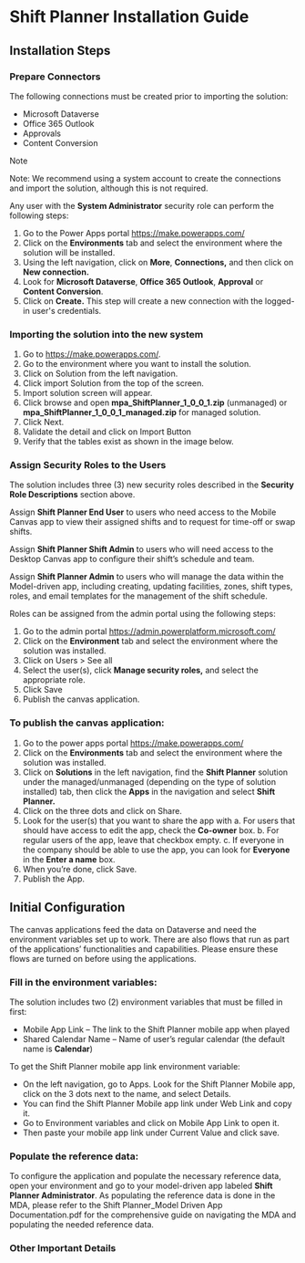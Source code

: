 # Shift Planner Installation Guide

## Installation Steps
### Prepare Connectors
The following connections must be created prior to importing the solution:
- Microsoft Dataverse
- Office 365 Outlook
- Approvals
- Content Conversion
> [!NOTE]
> Note: We recommend using a system account to create the connections and import the solution, although this is not required.

Any user with the **System Administrator** security role can perform the following steps:
1. Go to the Power Apps portal https://make.powerapps.com/
2. Click on the **Environments** tab and select the environment where the solution will be installed.
3. Using the left navigation, click on **More**, **Connections,** and then click on **New connection.**
4. Look for **Microsoft Dataverse**, **Office 365 Outlook**, **Approval** or **Content Conversion**.
5. Click on **Create.** This step will create a new connection with the logged-in user's credentials.

### Importing the solution into the new system
1. Go to https://make.powerapps.com/.
2. Go to the environment where you want to install the solution.
3. Click on Solution from the left navigation.
4. Click import Solution from the top of the screen.
5. Import solution screen will appear.
6. Click browse and open **mpa_ShiftPlanner_1_0_0_1.zip** (unmanaged) or
**mpa_ShiftPlanner_1_0_0_1_managed.zip** for managed solution.
7. Click Next.
8. Validate the detail and click on Import Button
9. Verify that the tables exist as shown in the image below.

### Assign Security Roles to the Users
The solution includes three (3) new security roles described in the **Security Role Descriptions** section above.

Assign **Shift Planner End User** to users who need access to the Mobile Canvas app to view their assigned shifts
and to request for time-off or swap shifts.

Assign **Shift Planner Shift Admin** to users who will need access to the Desktop Canvas app to configure their
shift’s schedule and team.

Assign **Shift Planner Admin** to users who will manage the data within the Model-driven app, including creating,
updating facilities, zones, shift types, roles, and email templates for the management of the shift schedule.

Roles can be assigned from the admin portal using the following steps:
1. Go to the admin portal https://admin.powerplatform.microsoft.com/
2. Click on the **Environment** tab and select the environment where the solution was installed.
3. Click on Users > See all
4. Select the user(s), click **Manage security roles,** and select the appropriate role.
5. Click Save
6. Publish the canvas application.

### To publish the canvas application:
1. Go to the power apps portal https://make.powerapps.com/
2. Click on the **Environments** tab and select the environment where the solution was installed.
3. Click on **Solutions** in the left navigation, find the **Shift Planner** solution under the managed/unmanaged
(depending on the type of solution installed) tab, then click the **Apps** in the navigation and select **Shift
Planner.**
4. Click on the three dots and click on Share.
5. Look for the user(s) that you want to share the app with
	a. For users that should have access to edit the app, check the **Co-owner** box.
	b. For regular users of the app, leave that checkbox empty.
	c. If everyone in the company should be able to use the app, you can look for **Everyone** in the **Enter a name** box.
5. When you’re done, click Save.
6. Publish the App.
## Initial Configuration
The canvas applications feed the data on Dataverse and need the environment variables set up to work. There
are also flows that run as part of the applications’ functionalities and capabilities. Please ensure these flows are
turned on before using the applications.
### Fill in the environment variables:
The solution includes two (2) environment variables that must be filled in first:
- Mobile App Link – The link to the Shift Planner mobile app when played
- Shared Calendar Name – Name of user’s regular calendar (the default name is **Calendar**)

To get the Shift Planner mobile app link environment variable:
-  On the left navigation, go to Apps. Look for the Shift Planner Mobile app, click on the 3 dots next to the
name, and select Details.
- You can find the Shift Planner Mobile app link under Web Link and copy it.
- Go to Environment variables and click on Mobile App Link to open it.
- Then paste your mobile app link under Current Value and click save.

### Populate the reference data:
To configure the application and populate the necessary reference data, open your environment and go to your
model-driven app labeled **Shift Planner Administrator**. As populating the reference data is done in the MDA,
please refer to the Shift Planner_Model Driven App Documentation.pdf for the comprehensive guide on
navigating the MDA and populating the needed reference data.

### Other Important Details
